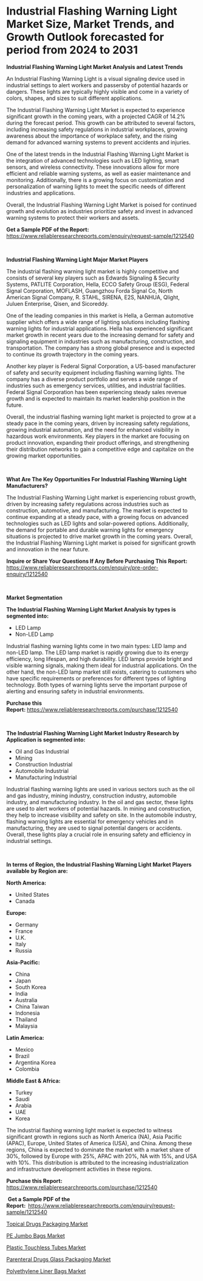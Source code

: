 <p><h1>Industrial Flashing Warning Light Market Size, Market Trends, and Growth Outlook forecasted for period from 2024 to 2031</h1></p><p><strong>Industrial Flashing Warning Light Market Analysis and Latest Trends</strong></p>
<p><p>An Industrial Flashing Warning Light is a visual signaling device used in industrial settings to alert workers and passersby of potential hazards or dangers. These lights are typically highly visible and come in a variety of colors, shapes, and sizes to suit different applications.</p><p>The Industrial Flashing Warning Light Market is expected to experience significant growth in the coming years, with a projected CAGR of 14.2% during the forecast period. This growth can be attributed to several factors, including increasing safety regulations in industrial workplaces, growing awareness about the importance of workplace safety, and the rising demand for advanced warning systems to prevent accidents and injuries.</p><p>One of the latest trends in the Industrial Flashing Warning Light Market is the integration of advanced technologies such as LED lighting, smart sensors, and wireless connectivity. These innovations allow for more efficient and reliable warning systems, as well as easier maintenance and monitoring. Additionally, there is a growing focus on customization and personalization of warning lights to meet the specific needs of different industries and applications.</p><p>Overall, the Industrial Flashing Warning Light Market is poised for continued growth and evolution as industries prioritize safety and invest in advanced warning systems to protect their workers and assets.</p></p>
<p><strong>Get a Sample PDF of the Report:&nbsp;</strong> <a href="https://www.reliableresearchreports.com/enquiry/request-sample/1212540">https://www.reliableresearchreports.com/enquiry/request-sample/1212540</a></p>
<p>&nbsp;</p>
<p><strong>Industrial Flashing Warning Light Major Market Players</strong></p>
<p><p>The industrial flashing warning light market is highly competitive and consists of several key players such as Edwards Signaling & Security Systems, PATLITE Corporation, Hella, ECCO Safety Group (ESG), Federal Signal Corporation, MOFLASH, Guangzhou Forda Signal Co, North American Signal Company, R. STAHL, SIRENA, E2S, NANHUA, Qlight, Juluen Enterprise, Qisen, and Sicoreddy.</p><p>One of the leading companies in this market is Hella, a German automotive supplier which offers a wide range of lighting solutions including flashing warning lights for industrial applications. Hella has experienced significant market growth in recent years due to the increasing demand for safety and signaling equipment in industries such as manufacturing, construction, and transportation. The company has a strong global presence and is expected to continue its growth trajectory in the coming years.</p><p>Another key player is Federal Signal Corporation, a US-based manufacturer of safety and security equipment including flashing warning lights. The company has a diverse product portfolio and serves a wide range of industries such as emergency services, utilities, and industrial facilities. Federal Signal Corporation has been experiencing steady sales revenue growth and is expected to maintain its market leadership position in the future.</p><p>Overall, the industrial flashing warning light market is projected to grow at a steady pace in the coming years, driven by increasing safety regulations, growing industrial automation, and the need for enhanced visibility in hazardous work environments. Key players in the market are focusing on product innovation, expanding their product offerings, and strengthening their distribution networks to gain a competitive edge and capitalize on the growing market opportunities.</p></p>
<p>&nbsp;</p>
<p><strong>What Are The Key Opportunities For Industrial Flashing Warning Light Manufacturers?</strong></p>
<p><p>The Industrial Flashing Warning Light market is experiencing robust growth, driven by increasing safety regulations across industries such as construction, automotive, and manufacturing. The market is expected to continue expanding at a steady pace, with a growing focus on advanced technologies such as LED lights and solar-powered options. Additionally, the demand for portable and durable warning lights for emergency situations is projected to drive market growth in the coming years. Overall, the Industrial Flashing Warning Light market is poised for significant growth and innovation in the near future.</p></p>
<p><strong>Inquire or Share Your Questions If Any Before Purchasing This Report:</strong> <a href="https://www.reliableresearchreports.com/enquiry/pre-order-enquiry/1212540">https://www.reliableresearchreports.com/enquiry/pre-order-enquiry/1212540</a></p>
<p>&nbsp;</p>
<p><strong>Market Segmentation</strong></p>
<p><strong>The Industrial Flashing Warning Light Market Analysis by types is segmented into:</strong></p>
<p><ul><li>LED Lamp</li><li>Non-LED Lamp</li></ul></p>
<p><p>Industrial flashing warning lights come in two main types: LED lamp and non-LED lamp. The LED lamp market is rapidly growing due to its energy efficiency, long lifespan, and high durability. LED lamps provide bright and visible warning signals, making them ideal for industrial applications. On the other hand, the non-LED lamp market still exists, catering to customers who have specific requirements or preferences for different types of lighting technology. Both types of warning lights serve the important purpose of alerting and ensuring safety in industrial environments.</p></p>
<p><strong>Purchase this Report:&nbsp;</strong><a href="https://www.reliableresearchreports.com/purchase/1212540">https://www.reliableresearchreports.com/purchase/1212540</a></p>
<p>&nbsp;</p>
<p><strong>The Industrial Flashing Warning Light Market Industry Research by Application is segmented into:</strong></p>
<p><ul><li>Oil and Gas Industrial</li><li>Mining</li><li>Construction Industrial</li><li>Automobile Industrial</li><li>Manufacturing Industrial</li></ul></p>
<p><p>Industrial flashing warning lights are used in various sectors such as the oil and gas industry, mining industry, construction industry, automobile industry, and manufacturing industry. In the oil and gas sector, these lights are used to alert workers of potential hazards. In mining and construction, they help to increase visibility and safety on site. In the automobile industry, flashing warning lights are essential for emergency vehicles and in manufacturing, they are used to signal potential dangers or accidents. Overall, these lights play a crucial role in ensuring safety and efficiency in industrial settings.</p></p>
<p>&nbsp;</p>
<p><strong>In terms of Region, the Industrial Flashing Warning Light Market Players available by Region are:</strong></p>
<p>
    <p> <strong> North America: </strong>
        <ul>
            <li>United States</li>
            <li>Canada</li>
        </ul>
        </p> 
    <p> <strong> Europe: </strong>
        <ul>
            <li>Germany</li>
            <li>France</li>
            <li>U.K.</li>
            <li>Italy</li>
            <li>Russia</li>
        </ul>
        </p> 
    <p> <strong> Asia-Pacific: </strong>
        <ul>
            <li>China</li>
            <li>Japan</li>
            <li>South Korea</li>
            <li>India</li>
            <li>Australia</li>
            <li>China Taiwan</li>
            <li>Indonesia</li>
            <li>Thailand</li>
            <li>Malaysia</li>
        </ul>
        </p> 
    <p> <strong> Latin America: </strong>
        <ul>
            <li>Mexico</li>
            <li>Brazil</li>
            <li>Argentina Korea</li>
            <li>Colombia</li>
        </ul>
        </p> 
    <p> <strong> Middle East & Africa: </strong>
        <ul>
            <li>Turkey</li>
            <li>Saudi</li>
            <li>Arabia</li>
            <li>UAE</li>
            <li>Korea</li>
        </ul>
    </p>
    </p>
<p><p>The industrial flashing warning light market is expected to witness significant growth in regions such as North America (NA), Asia Pacific (APAC), Europe, United States of America (USA), and China. Among these regions, China is expected to dominate the market with a market share of 30%, followed by Europe with 25%, APAC with 20%, NA with 15%, and USA with 10%. This distribution is attributed to the increasing industrialization and infrastructure development activities in these regions.</p></p>
<p><strong>Purchase this Report: </strong><a href="https://www.reliableresearchreports.com/purchase/1212540">https://www.reliableresearchreports.com/purchase/1212540</a></p>
<p>&nbsp;<strong>Get a Sample PDF of the Report:&nbsp;&nbsp;</strong><a href="https://www.reliableresearchreports.com/enquiry/request-sample/1212540">https://www.reliableresearchreports.com/enquiry/request-sample/1212540</a></p>
<p><strong></strong></p>
<p><p><a href="https://medium.com/@anthonyrichards766/topical-drugs-packaging-market-share-evolution-and-market-growth-trends-2024-2031-d0d7466b1fce">Topical Drugs Packaging Market</a></p><p><a href="https://medium.com/@zoerees777/pe-jumbo-bags-market-outlook-industry-overview-and-forecast-2024-to-2031-99eb23f5850c">PE Jumbo Bags Market</a></p><p><a href="https://medium.com/@anthonyrichards766/plastic-touchless-tubes-market-research-report-its-history-and-forecast-2024-to-2031-3c39d3620f60">Plastic Touchless Tubes Market</a></p><p><a href="https://medium.com/@anthonyrichards766/parenteral-drugs-glass-packaging-market-research-report-its-history-and-forecast-2024-to-2031-5362a7aaefc8">Parenteral Drugs Glass Packaging Market</a></p><p><a href="https://medium.com/@anthonyrichards766/polyethylene-liner-bags-market-comprehensive-assessment-by-type-application-and-geography-e290c52d4d13">Polyethylene Liner Bags Market</a></p></p>